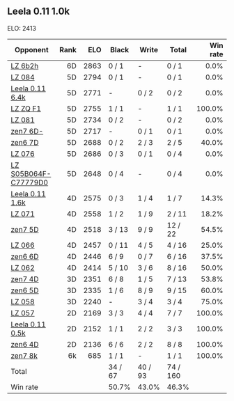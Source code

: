 ## Leela 0.11 1.0k ##

ELO: 2413

Opponent | Rank | ELO | Black | Write | Total | Win rate
---------|-----:|----:|-------|-------|-------|-------:
[LZ 6b2h](LZ%206b2h.md) | 6D | 2863 | 0 / 1 | - | 0 / 1 | 0.0%
[LZ 084](LZ%20084.md) | 5D | 2794 | 0 / 1 | - | 0 / 1 | 0.0%
[Leela 0.11 6.4k](Leela%200.11%206.4k.md) | 5D | 2771 | - | 0 / 2 | 0 / 2 | 0.0%
[LZ ZQ F1](LZ%20ZQ%20F1.md) | 5D | 2755 | 1 / 1 | - | 1 / 1 | 100.0%
[LZ 081](LZ%20081.md) | 5D | 2734 | 0 / 2 | - | 0 / 2 | 0.0%
[zen7 6D-](zen7%206D-.md) | 5D | 2717 | - | 0 / 1 | 0 / 1 | 0.0%
[zen6 7D](zen6%207D.md) | 5D | 2688 | 0 / 2 | 2 / 3 | 2 / 5 | 40.0%
[LZ 076](LZ%20076.md) | 5D | 2686 | 0 / 3 | 0 / 1 | 0 / 4 | 0.0%
[LZ S05B064F-C77779D0](LZ%20S05B064F-C77779D0.md) | 5D | 2648 | 0 / 4 | - | 0 / 4 | 0.0%
[Leela 0.11 1.6k](Leela%200.11%201.6k.md) | 4D | 2575 | 0 / 3 | 1 / 4 | 1 / 7 | 14.3%
[LZ 071](LZ%20071.md) | 4D | 2558 | 1 / 2 | 1 / 9 | 2 / 11 | 18.2%
[zen7 5D](zen7%205D.md) | 4D | 2518 | 3 / 13 | 9 / 9 | 12 / 22 | 54.5%
[LZ 066](LZ%20066.md) | 4D | 2457 | 0 / 11 | 4 / 5 | 4 / 16 | 25.0%
[zen6 6D](zen6%206D.md) | 4D | 2446 | 6 / 9 | 0 / 7 | 6 / 16 | 37.5%
[LZ 062](LZ%20062.md) | 4D | 2414 | 5 / 10 | 3 / 6 | 8 / 16 | 50.0%
[zen7 4D](zen7%204D.md) | 3D | 2351 | 6 / 8 | 1 / 5 | 7 / 13 | 53.8%
[zen6 5D](zen6%205D.md) | 3D | 2335 | 1 / 6 | 8 / 9 | 9 / 15 | 60.0%
[LZ 058](LZ%20058.md) | 3D | 2240 | - | 3 / 4 | 3 / 4 | 75.0%
[LZ 057](LZ%20057.md) | 2D | 2169 | 3 / 3 | 4 / 4 | 7 / 7 | 100.0%
[Leela 0.11 0.5k](Leela%200.11%200.5k.md) | 2D | 2152 | 1 / 1 | 2 / 2 | 3 / 3 | 100.0%
[zen6 4D](zen6%204D.md) | 2D | 2136 | 6 / 6 | 2 / 2 | 8 / 8 | 100.0%
[zen7 8k](zen7%208k.md) | 6k | 685 | 1 / 1 | - | 1 / 1 | 100.0%
Total | | | 34 / 67 | 40 / 93 | 74 / 160 | 
Win rate| | | 50.7% | 43.0% | 46.3% | 
